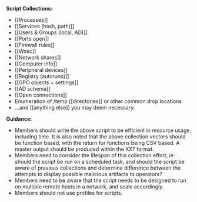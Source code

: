 **Script Collections:**

- [[Processes]]
- [[Services (hash, path)]]
- [[Users & Groups (local, AD)]]
- [[Ports open]]
- [[Firewall rules]]
- [[Wmic]]
- [[Network shares]]
- [[Computer info]]
- [[Peripheral devices]]
- [[Registry (autoruns)]]
- [[GPO objects + settings]]
- [[AD schema]]
- [[Open connections]]
- Enumeration of /temp [[directories]] or other common drop locations
- …and [[anything else]] you may deem necessary.

**Guidance:**

- Members should write the above script to be efficient in resource usage, including time. It is also noted that the above collection vectors should be function based, with the return for functions being CSV based. A master output should be produced within the XX? format.
- Members need to consider the lifespan of this collection effort, ie: should the script be run on a scheduled task, and should the script be aware of previous collections and determine difference between the attempts to display possible malicious artifacts to operators?
- Members need to be aware that the script needs to be designed to run on multiple remote hosts in a network, and scale accordingly.
- Members should not use profiles for scripts.
